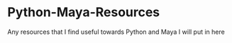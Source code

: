 # Python-Maya-Resources

Any resources that I find useful towards Python and Maya I will put in here
